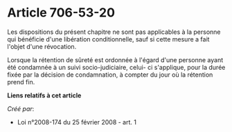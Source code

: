 # Article 706-53-20

Les dispositions du présent chapitre ne sont pas applicables à la personne qui bénéficie d'une libération conditionnelle,
sauf si cette mesure a fait l'objet d'une révocation. 

Lorsque la rétention de sûreté est ordonnée à l'égard d'une personne ayant été condamnée à un suivi socio-judiciaire, celui-
ci s'applique, pour la durée fixée par la décision de condamnation, à compter du jour où la rétention prend fin.

**Liens relatifs à cet article**

_Créé par_:

  - Loi n°2008-174 du 25 février 2008 - art. 1
